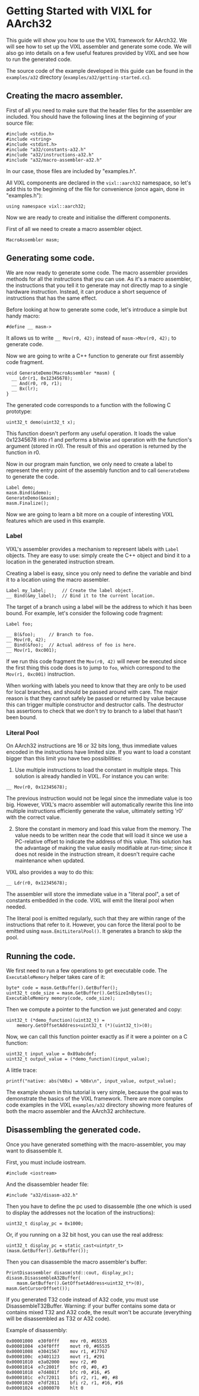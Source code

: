 Getting Started with VIXL for AArch32
=====================================


This guide will show you how to use the VIXL framework for AArch32. We will see
how to set up the VIXL assembler and generate some code. We will also go into
details on a few useful features provided by VIXL and see how to run the
generated code.

The source code of the example developed in this guide can be found in the
`examples/a32` directory (`examples/a32/getting-started.cc`).


Creating the macro assembler.
-----------------------------

First of all you need to make sure that the header files for the assembler are
included. You should have the following lines at the beginning of your source
file:

    #include <stdio.h>
    #include <string>
    #include <stdint.h>
    #include "a32/constants-a32.h"
    #include "a32/instructions-a32.h"
    #include "a32/macro-assembler-a32.h"

In our case, those files are included by "examples.h".

All VIXL components are declared in the `vixl::aarch32` namespace, so let's add
this to the beginning of the file for convenience (once again, done in
"examples.h"):

    using namespace vixl::aarch32;

Now we are ready to create and initialise the different components.

First of all we need to create a macro assembler object.

    MacroAssembler masm;


Generating some code.
---------------------

We are now ready to generate some code. The macro assembler provides methods
for all the instructions that you can use. As it's a macro assembler,
the instructions that you tell it to generate may not directly map to a single
hardware instruction. Instead, it can produce a short sequence of instructions
that has the same effect.

Before looking at how to generate some code, let's introduce a simple but handy
macro:

    #define __ masm->

It allows us to write `__ Mov(r0, 42);` instead of `masm->Mov(r0, 42);` to
generate code.

Now we are going to write a C++ function to generate our first assembly
code fragment.

    void GenerateDemo(MacroAssembler *masm) {
      __ Ldr(r1, 0x12345678);
      __ And(r0, r0, r1);
      __ Bx(lr);
    }

The generated code corresponds to a function with the following C prototype:

    uint32_t demo(uint32_t x);

This function doesn't perform any useful operation. It loads the value
0x12345678 into r1 and performs a bitwise `and` operation with
the function's argument (stored in r0). The result of this `and` operation
is returned by the function in r0.

Now in our program main function, we only need to create a label to represent
the entry point of the assembly function and to call `GenerateDemo` to
generate the code.

    Label demo;
    masm.Bind(&demo);
    GenerateDemo(&masm);
    masm.Finalize();

Now we are going to learn a bit more on a couple of interesting VIXL features
which are used in this example.

### Label

VIXL's assembler provides a mechanism to represent labels with `Label` objects.
They are easy to use: simply create the C++ object and bind it to a location in
the generated instruction stream.

Creating a label is easy, since you only need to define the variable and bind it
to a location using the macro assembler.

    Label my_label;      // Create the label object.
    __ Bind(&my_label);  // Bind it to the current location.

The target of a branch using a label will be the address to which it has been
bound. For example, let's consider the following code fragment:

    Label foo;

    __ B(&foo);     // Branch to foo.
    __ Mov(r0, 42);
    __ Bind(&foo);  // Actual address of foo is here.
    __ Mov(r1, 0xc001);

If we run this code fragment the `Mov(r0, 42)` will never be executed since
the first thing this code does is to jump to `foo`, which correspond to the
`Mov(r1, 0xc001)` instruction.

When working with labels you need to know that they are only to be used for
local branches, and should be passed around with care. The major reason is
that they cannot safely be passed or returned by value because this can trigger
multiple constructor and destructor calls. The destructor has assertions
to check that we don't try to branch to a label that hasn't been bound.


### Literal Pool

On AArch32 instructions are 16 or 32 bits long, thus immediate values encoded in
the instructions have limited size. If you want to load a constant bigger than
this limit you have two possibilities:

1. Use multiple instructions to load the constant in multiple steps. This
  solution is already handled in VIXL. For instance you can write:

  `__ Mov(r0, 0x12345678);`

  The previous instruction would not be legal since the immediate value is too
  big. However, VIXL's macro assembler will automatically rewrite this line into
  multiple instructions efficiently generate the value, ultimately setting 'r0'
  with the correct value.


2. Store the constant in memory and load this value from the memory. The value
  needs to be written near the code that will load it since we use a PC-relative
  offset to indicate the address of this value. This solution has the advantage
  of making the value easily modifiable at run-time; since it does not reside
  in the instruction stream, it doesn't require cache maintenance when updated.

  VIXL also provides a way to do this:

  `__ Ldr(r0, 0x12345678);`

  The assembler will store the immediate value in a "literal pool", a set of
  constants embedded in the code. VIXL will emit the literal pool when needed.

  The literal pool is emitted regularly, such that they are within range of the
  instructions that refer to it. However, you can force the literal pool to be
  emitted using `masm.EmitLiteralPool()`. It generates a branch to skip the
  pool.


Running the code.
-----------------

We first need to run a few operations to get executable code. The
`ExecutableMemory` helper takes care of it:

    byte* code = masm.GetBuffer().GetBuffer();
    uint32_t code_size = masm.GetBuffer().GetSizeInBytes();
    ExecutableMemory memory(code, code_size);

Then we compute a pointer to the function we just generated and copy:

    uint32_t (*demo_function)(uint32_t) =
        memory.GetOffsetAddress<uint32_t (*)(uint32_t)>(0);

Now, we can call this function pointer exactly as if it were a pointer on a C
function:

    uint32_t input_value = 0x89abcdef;
    uint32_t output_value = (*demo_function)(input_value);

A little trace:

    printf("native: abs(%08x) = %08x\n", input_value, output_value);


The example shown in this tutorial is very simple, because the goal was to
demonstrate the basics of the VIXL framework. There are more complex code
examples in the VIXL `examples/a32` directory showing more features of both the
macro assembler and the AArch32 architecture.

Disassembling the generated code.
---------------------------------

Once you have generated something with the macro-assembler, you may want to
disassemble it.

First, you must include iostream.

    #include <iostream>

And the disassembler header file:

    #include "a32/disasm-a32.h"

Then you have to define the pc used to disassemble (the one which is used to
display the addresses not the location of the instructions):

    uint32_t display_pc = 0x1000;

Or, if you running on a 32 bit host, you can use the real address:

    uint32_t display_pc = static_cast<uintptr_t>(masm.GetBuffer().GetBuffer());

Then you can disassemble the macro assembler's buffer:

    PrintDisassembler disasm(std::cout, display_pc);
    disasm.DisassembleA32Buffer(
        masm.GetBuffer().GetOffsetAddress<uint32_t*>(0), masm.GetCursorOffset());

If you generated T32 code instead of A32 code, you must use
DisassembleT32Buffer. Warning: if your buffer contains some data or contains
mixed T32 and A32 code, the result won't be accurate (everything will be
disassembled as T32 or A32 code).

Example of disassembly:

    0x00001000  e30f0fff	mov r0, #65535
    0x00001004  e34f0fff	movt r0, #65535
    0x00001008  e3041567	mov r1, #17767
    0x0000100c  e3401123	movt r1, #291
    0x00001010  e3a02000	mov r2, #0
    0x00001014  e7c2001f	bfc r0, #0, #3
    0x00001018  e7d4081f	bfc r0, #16, #5
    0x0000101c  e7c72011	bfi r2, r1, #0, #8
    0x00001020  e7df2811	bfi r2, r1, #16, #16
    0x00001024  e1000070	hlt 0
